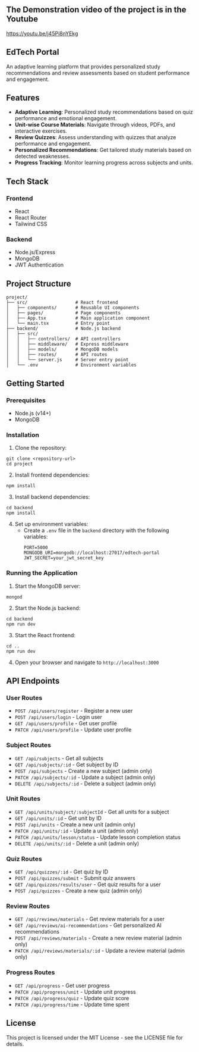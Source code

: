 ## The Demonstration video of the project is in the Youtube

https://youtu.be/j45Pi8nYEkg

## EdTech Portal

An adaptive learning platform that provides personalized study recommendations and review assessments based on student performance and engagement.

## Features

- **Adaptive Learning**: Personalized study recommendations based on quiz performance and emotional engagement.
- **Unit-wise Course Materials**: Navigate through videos, PDFs, and interactive exercises.
- **Review Quizzes**: Assess understanding with quizzes that analyze performance and engagement.
- **Personalized Recommendations**: Get tailored study materials based on detected weaknesses.
- **Progress Tracking**: Monitor learning progress across subjects and units.

## Tech Stack

### Frontend

- React
- React Router
- Tailwind CSS

### Backend

- Node.js/Express
- MongoDB
- JWT Authentication

## Project Structure

```
project/
├── src/                  # React frontend
│   ├── components/       # Reusable UI components
│   ├── pages/            # Page components
│   ├── App.tsx           # Main application component
│   └── main.tsx          # Entry point
├── backend/              # Node.js backend
│   ├── src/
│   │   ├── controllers/  # API controllers
│   │   ├── middleware/   # Express middleware
│   │   ├── models/       # MongoDB models
│   │   ├── routes/       # API routes
│   │   └── server.js     # Server entry point
│   └── .env              # Environment variables
```

## Getting Started

### Prerequisites

- Node.js (v14+)
- MongoDB

### Installation

1. Clone the repository:

```
git clone <repository-url>
cd project
```

2. Install frontend dependencies:

```
npm install
```

3. Install backend dependencies:

```
cd backend
npm install
```

4. Set up environment variables:
   - Create a `.env` file in the `backend` directory with the following variables:
     ```
     PORT=5000
     MONGODB_URI=mongodb://localhost:27017/edtech-portal
     JWT_SECRET=your_jwt_secret_key
     ```

### Running the Application

1. Start the MongoDB server:

```
mongod
```

2. Start the Node.js backend:

```
cd backend
npm run dev
```

3. Start the React frontend:

```
cd ..
npm run dev
```

4. Open your browser and navigate to `http://localhost:3000`

## API Endpoints

### User Routes

- `POST /api/users/register` - Register a new user
- `POST /api/users/login` - Login user
- `GET /api/users/profile` - Get user profile
- `PATCH /api/users/profile` - Update user profile

### Subject Routes

- `GET /api/subjects` - Get all subjects
- `GET /api/subjects/:id` - Get subject by ID
- `POST /api/subjects` - Create a new subject (admin only)
- `PATCH /api/subjects/:id` - Update a subject (admin only)
- `DELETE /api/subjects/:id` - Delete a subject (admin only)

### Unit Routes

- `GET /api/units/subject/:subjectId` - Get all units for a subject
- `GET /api/units/:id` - Get unit by ID
- `POST /api/units` - Create a new unit (admin only)
- `PATCH /api/units/:id` - Update a unit (admin only)
- `PATCH /api/units/lesson/status` - Update lesson completion status
- `DELETE /api/units/:id` - Delete a unit (admin only)

### Quiz Routes

- `GET /api/quizzes/:id` - Get quiz by ID
- `POST /api/quizzes/submit` - Submit quiz answers
- `GET /api/quizzes/results/user` - Get quiz results for a user
- `POST /api/quizzes` - Create a new quiz (admin only)

### Review Routes

- `GET /api/reviews/materials` - Get review materials for a user
- `GET /api/reviews/ai-recommendations` - Get personalized AI recommendations
- `POST /api/reviews/materials` - Create a new review material (admin only)
- `PATCH /api/reviews/materials/:id` - Update a review material (admin only)

### Progress Routes

- `GET /api/progress` - Get user progress
- `PATCH /api/progress/unit` - Update unit progress
- `PATCH /api/progress/quiz` - Update quiz score
- `PATCH /api/progress/time` - Update time spent

## License

This project is licensed under the MIT License - see the LICENSE file for details.
